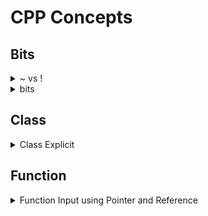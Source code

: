 # CPP Concepts

## Bits

<details>
<summary> ~ vs ! </summary>
~ is bitwise NOT and ! is boolean NOT  
ex:  
~011100 => 100011  
!011100 => 0  
</details>

<details>
<summary> bits </summary>
0x -> hexadecimal (0, 1, 2, 3, 4, 5, 6, 7, 8, 9, A, B, C, D, E, F)  
0b -> binary (0, 1)  

0xFFFF is 0b1111111111111111  

</details>

## Class

<details>
<summary> Class Explicit </summary>

---
- Avoids implicit conversion (i.e. string input to int) on function call

---

</details>

## Function

<details>
<summary> Function Input using Pointer and Reference </summary>

---
- https://stackoverflow.com/questions/114180/pointer-vs-reference
- https://google.github.io/styleguide/cppguide.html#Reference_Arguments

---

```cpp
// method one
void func1(unsigned long& val) {
     val = 5;            
}
func1(x);

// method two - use when you need to use pointer increment (s.a. iterations), need to make sure pointer is not NULL
void func2(unsigned long* val) {
     *val = 5;
}
func2(&x);
```
</details>